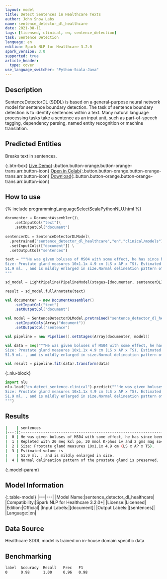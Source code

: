 ```yaml
---
layout: model
title: Detect Sentences in Healthcare Texts
author: John Snow Labs
name: sentence_detector_dl_healthcare
date: 2021-08-11
tags: [licensed, clinical, en, sentence_detection]
task: Sentence Detection
language: en
edition: Spark NLP for Healthcare 3.2.0
spark_version: 3.0
supported: true
article_header:
  type: cover
use_language_switcher: "Python-Scala-Java"
---
```



## Description


SentenceDetectorDL (SDDL) is based on a general-purpose neural network model for sentence boundary detection. The task of sentence boundary detection is to identify sentences within a text. Many natural language processing tasks take a sentence as an input unit, such as part-of-speech tagging, dependency parsing, named entity recognition or machine translation.



## Predicted Entities


Breaks text in sentences.


{:.btn-box}
[Live Demo](https://demo.johnsnowlabs.com/healthcare/SENTENCE_DETECTOR_HC/){:.button.button-orange.button-orange-trans.arr.button-icon}
[Open in Colab](https://colab.research.google.com/github/JohnSnowLabs/spark-nlp-workshop/blob/master/tutorials/Certification_Trainings/Healthcare/20.SentenceDetectorDL_Healthcare.ipynb){:.button.button-orange.button-orange-trans.arr.button-icon}
[Download](https://s3.amazonaws.com/auxdata.johnsnowlabs.com/clinical/models/sentence_detector_dl_healthcare_en_3.2.0_3.0_1628678815210.zip){:.button.button-orange.button-orange-trans.arr.button-icon}


## How to use






<div class="tabs-box" markdown="1">
{% include programmingLanguageSelectScalaPythonNLU.html %}

```python
documenter = DocumentAssembler()\
    .setInputCol("text")\
    .setOutputCol("document")
    
sentencerDL = SentenceDetectorDLModel\
  .pretrained("sentence_detector_dl_healthcare","en","clinical/models") \
  .setInputCols(["document"]) \
  .setOutputCol("sentences")

text = """He was given boluses of MS04 with some effect, he has since been placed on a PCA - he take 80mg of oxycontin at home, his PCA dose is ~ 2 the morphine dose of the oxycontin, he has also received ativan for anxiety.Repleted with 20 meq kcl po, 30 mmol K-phos iv and 2 gms mag so4 iv.
Size: Prostate gland measures 10x1.1x 4.9 cm (LS x AP x TS). Estimated volume is 
51.9 ml. , and is mildly enlarged in size.Normal delineation pattern of the prostate gland is preserved.
"""

sd_model = LightPipeline(PipelineModel(stages=[documenter, sentencerDL]))

result = sd_model.fullAnnotate(text)
```
```scala
val documenter = new DocumentAssembler()
    .setInputCol("text")
    .setOutputCol("document")

val model = SentenceDetectorDLModel.pretrained("sentence_detector_dl_healthcare","en","clinical/models")
	.setInputCols(Array("document"))
	.setOutputCol("sentence")

val pipeline = new Pipeline().setStages(Array(documenter, model))

val data = Seq("""He was given boluses of MS04 with some effect, he has since been placed on a PCA - he take 80mg of oxycontin at home, his PCA dose is ~ 2 the morphine dose of the oxycontin, he has also received ativan for anxiety.Repleted with 20 meq kcl po, 30 mmol K-phos iv and 2 gms mag so4 iv.
Size: Prostate gland measures 10x1.1x 4.9 cm (LS x AP x TS). Estimated volume is 
51.9 ml. , and is mildly enlarged in size.Normal delineation pattern of the prostate gland is preserved.""").toDS.toDF("text")

val result = pipeline.fit(data).transform(data)
```


{:.nlu-block}
```python
import nlu
nlu.load("en.detect_sentence.clinical").predict("""He was given boluses of MS04 with some effect, he has since been placed on a PCA - he take 80mg of oxycontin at home, his PCA dose is ~ 2 the morphine dose of the oxycontin, he has also received ativan for anxiety.Repleted with 20 meq kcl po, 30 mmol K-phos iv and 2 gms mag so4 iv.
Size: Prostate gland measures 10x1.1x 4.9 cm (LS x AP x TS). Estimated volume is 
51.9 ml. , and is mildly enlarged in size.Normal delineation pattern of the prostate gland is preserved.
""")
```

</div>


## Results


```bash
|    | sentences                                                                                                                                                                                                              |
|---:|:-----------------------------------------------------------------------------------------------------------------------------------------------------------------------------------------------------------------------|
|  0 | He was given boluses of MS04 with some effect, he has since been placed on a PCA - he take 80mg of oxycontin at home, his PCA dose is ~ 2 the morphine dose of the oxycontin, he has also received ativan for anxiety. |
|  1 | Repleted with 20 meq kcl po, 30 mmol K-phos iv and 2 gms mag so4 iv.                                                                                                                                                   |
|  2 | Size: Prostate gland measures 10x1.1x 4.9 cm (LS x AP x TS).                                                                                                                                                           |
|  3 | Estimated volume is                                                                                                                                                                                                    |
|    | 51.9 ml. , and is mildly enlarged in size.                                                                                                                                                                             |
|  4 | Normal delineation pattern of the prostate gland is preserved.                                                                                                                                                         |
```


{:.model-param}
## Model Information


{:.table-model}
|---|---|
|Model Name:|sentence_detector_dl_healthcare|
|Compatibility:|Spark NLP for Healthcare 3.2.0+|
|License:|Licensed|
|Edition:|Official|
|Input Labels:|[document]|
|Output Labels:|[sentences]|
|Language:|en|


## Data Source


Healthcare SDDL model is trained on in-house domain specific data.


## Benchmarking


```bash
label  Accuracy  Recall   Prec   F1  
0      0.98      1.00     0.96   0.98
```
<!--stackedit_data:
eyJoaXN0b3J5IjpbMTkxMDIwMTY1XX0=
-->